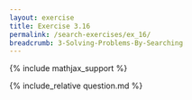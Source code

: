 ```yaml
---
layout: exercise
title: Exercise 3.16
permalink: /search-exercises/ex_16/
breadcrumb: 3-Solving-Problems-By-Searching
---
```


{% include mathjax_support %}

<div><i class="arrow-up loader" data-chapter="search-exercises" data-exercise="ex_16" data-rating="0"></i></div>
{% include_relative question.md %}
